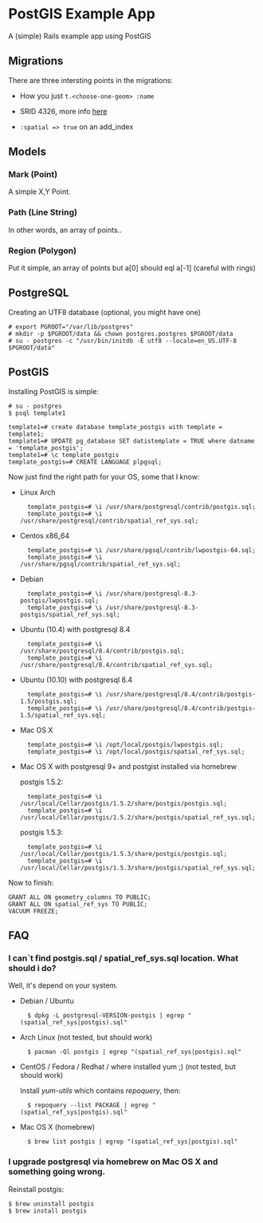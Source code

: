 # PostGIS Example App

A (simple) Rails example app using PostGIS

## Migrations

There are three intersting points in the migrations:

  * How you just `t.<choose-one-geom> :name`

  * SRID 4326, more info [here](http://en.wikipedia.org/wiki/World_Geodetic_System)

  * `:spatial => true` on an add\_index

## Models

### Mark (Point)

A simple X,Y Point.


### Path (Line String)

In other words, an array of points..


### Region (Polygon)

Put it simple, an array of points but a\[0\] should eql a\[-1\] (careful with rings)


## PostgreSQL

Creating an UTF8 database (optional, you might have one)

    # export PGROOT="/var/lib/postgres"
    # mkdir -p $PGROOT/data && chown postgres.postgres $PGROOT/data
    # su - postgres -c "/usr/bin/initdb -E utf8 --locale=en_US.UTF-8 $PGROOT/data"


## PostGIS

Installing PostGIS is simple:

    # su - postgres
    $ psql template1

    template1=# create database template_postgis with template = template1;
    template1=# UPDATE pg_database SET datistemplate = TRUE where datname = 'template_postgis';
    template1=# \c template_postgis
    template_postgis=# CREATE LANGUAGE plpgsql;


Now just find the right path for your OS, some that I know:

* Linux Arch

        template_postgis=# \i /usr/share/postgresql/contrib/postgis.sql;
        template_postgis=# \i /usr/share/postgresql/contrib/spatial_ref_sys.sql;

* Centos x86\_64

        template_postgis=# \i /usr/share/pgsql/contrib/lwpostgis-64.sql;
        template_postgis=# \i /usr/share/pgsql/contrib/spatial_ref_sys.sql;

* Debian

        template_postgis=# \i /usr/share/postgresql-8.3-postgis/lwpostgis.sql;
        template_postgis=# \i /usr/share/postgresql-8.3-postgis/spatial_ref_sys.sql;

* Ubuntu (10.4) with postgresql 8.4

        template_postgis=# \i /usr/share/postgresql/8.4/contrib/postgis.sql;
        template_postgis=# \i /usr/share/postgresql/8.4/contrib/spatial_ref_sys.sql;

* Ubuntu (10.10) with postgresql 8.4

        template_postgis=# \i /usr/share/postgresql/8.4/contrib/postgis-1.5/postgis.sql;
        template_postgis=# \i /usr/share/postgresql/8.4/contrib/postgis-1.5/spatial_ref_sys.sql;

* Mac OS X

        template_postgis=# \i /opt/local/postgis/lwpostgis.sql;
        template_postgis=# \i /opt/local/postgis/spatial_ref_sys.sql;

* Mac OS X with postgresql 9+ and postgist installed via homebrew

    postgis 1.5.2:

        template_postgis=# \i /usr/local/Cellar/postgis/1.5.2/share/postgis/postgis.sql;
        template_postgis=# \i /usr/local/Cellar/postgis/1.5.2/share/postgis/spatial_ref_sys.sql;

    postgis 1.5.3:

        template_postgis=# \i /usr/local/Cellar/postgis/1.5.3/share/postgis/postgis.sql;
        template_postgis=# \i /usr/local/Cellar/postgis/1.5.3/share/postgis/spatial_ref_sys.sql;


Now to finish:

    GRANT ALL ON geometry_columns TO PUBLIC;
    GRANT ALL ON spatial_ref_sys TO PUBLIC;
    VACUUM FREEZE;


## FAQ

### I can\`t find postgis.sql / spatial\_ref\_sys.sql location. What should i do?

Well, it's depend on your system.

* Debian / Ubuntu

        $ dpkg -L postgresql-VERSION-postgis | egrep "(spatial_ref_sys|postgis).sql"

* Arch Linux (not tested, but should work)

        $ pacman -Ql postgis | egrep "(spatial_ref_sys|postgis).sql"

* CentOS / Fedora / Redhat / where installed yum ;) (not tested, but should work)

    Install _yum-utils_ which contains _repoquery_, then:

        $ repoquery --list PACKAGE | egrep "(spatial_ref_sys|postgis).sql"

* Mac OS X (homebrew)

        $ brew list postgis | egrep "(spatial_ref_sys|postgis).sql"


### I upgrade postgresql via homebrew on Mac OS X and something going wrong.

Reinstall postgis:

    $ brew uninstall postgis
    $ brew install postgis
